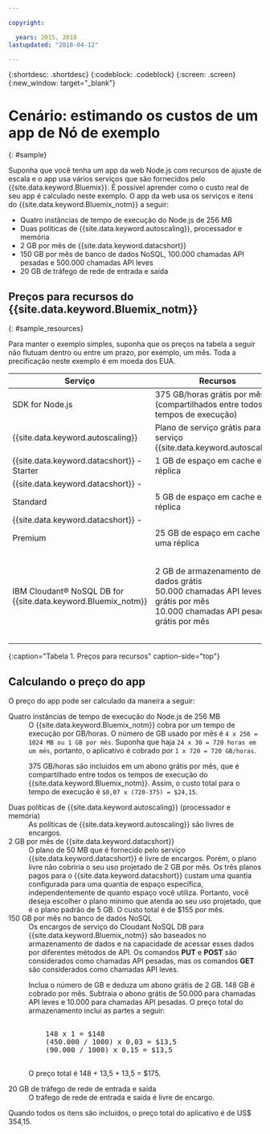 ```yaml
---

copyright:

  years: 2015, 2018
lastupdated: "2018-04-12"

---
```


{:shortdesc: .shortdesc}
{:codeblock: .codeblock}
{:screen: .screen}
{:new_window: target="_blank"}

# Cenário: estimando os custos de um app de Nó de exemplo
{: #sample}

Suponha que você tenha um app da web Node.js com recursos de ajuste de escala e o app usa
vários serviços que são fornecidos pelo {{site.data.keyword.Bluemix}}. É possível aprender como o custo real de seu app é calculado neste exemplo. O app da web usa os serviços e itens do {{site.data.keyword.Bluemix_notm}} a seguir:

* Quatro instâncias de tempo de execução do Node.js de 256 MB
* Duas políticas de {{site.data.keyword.autoscaling}}, processador e memória
* 2 GB por mês de {{site.data.keyword.datacshort}}
* 150 GB por mês de banco de dados NoSQL, 100.000 chamadas API pesadas e 500.000 chamadas API leves
* 20 GB de tráfego de rede de entrada e saída

## Preços para recursos do {{site.data.keyword.Bluemix_notm}}
{: #sample_resources}

Para manter o exemplo simples, suponha que os preços na tabela a seguir não flutuam dentro ou entre um
prazo, por exemplo, um mês. Toda a precificação neste exemplo é em moeda dos EUA.

|Serviço |	Recursos |	Preço |
|--------|-----------|--------|
|SDK for Node.js |	375 GB/horas grátis por mês (compartilhados entre todos os tempos de execução) |	$0,07 USD/GB/hora|
|{{site.data.keyword.autoscaling}} |	Plano de serviço grátis para o serviço {{site.data.keyword.autoscaling}} |	Grátis|
|{{site.data.keyword.datacshort}} - Starter |	1 GB de espaço em cache e uma réplica |	$55,00 USD/instância |
|{{site.data.keyword.datacshort}} -
Standard |	5 GB de espaço em cache e uma réplica |	$155,00 USD/instância |
|{{site.data.keyword.datacshort}} -
Premium |	25 GB de espaço em cache e uma réplica |	$505,00 USD/instância|
|IBM Cloudant® NoSQL DB for {{site.data.keyword.Bluemix_notm}} |	2 GB de armazenamento de dados grátis<br/>50.000 chamadas API leves grátis por mês<br/>10.000 chamadas API pesadas grátis por mês | $1,00 USD/GB<br/>$0,03 USD/1000 chamadas API leves<br/>$0,15 USD/1000 chamadas API pesadas |
{:caption="Tabela 1.  Preços para recursos" caption-side="top"}

## Calculando o preço do app

O preço do app pode ser calculado da maneira a seguir:

<dl>
<dt>Quatro instâncias de tempo de execução do Node.js de 256 MB</dt>
<dd>O
{{site.data.keyword.Bluemix_notm}} cobra por
um tempo de execução por GB/horas. O número de GB usado por mês é <code>4 x 256 = 1024 MB ou 1 GB por mês</code>. Suponha que haja <code>24 x 30 = 720 horas em um mês</code>, portanto, o aplicativo é cobrado por <code>1 x 720 = 720 GB/horas</code>.
<p>
375 GB/horas são incluídos em um abono grátis por mês, que é compartilhado entre todos os tempos de execução
do {{site.data.keyword.Bluemix_notm}}. Assim, o custo total para o tempo de execução é <code>$0,07 x (720-375) = $24,15</code>.</p></dd>

<dt>Duas políticas de
{{site.data.keyword.autoscaling}} (processador
e memória)</dt>
<dd>As políticas de
{{site.data.keyword.autoscaling}} são livres
de encargos.</dd>

<dt>2 GB por mês de {{site.data.keyword.datacshort}}</dt>
<dd>O plano de 50 MB que é fornecido pelo serviço
{{site.data.keyword.datacshort}} é livre de encargos. Porém, o plano livre não cobriria o seu uso projetado de 2 GB por mês. Os três planos pagos para o {{site.data.keyword.datacshort}} custam uma quantia configurada para uma
quantia de espaço específica, independentemente de quanto espaço você utiliza. Portanto, você deseja escolher o plano mínimo que atenda ao seu uso projetado, que é o plano padrão de 5 GB. O custo total é de $155 por mês.</dd>

<dt>150 GB por mês no banco de dados NoSQL</dt>
<dd>Os encargos de serviço do Cloudant NoSQL DB para {{site.data.keyword.Bluemix_notm}} são baseados no armazenamento de dados e na capacidade de acessar esses dados por diferentes métodos de API. Os comandos <strong>PUT</strong> e <strong>POST</strong> são considerados como chamadas API pesadas, mas os comandos <strong>GET</strong> são considerados como chamadas API leves.
<p>
Inclua o número de GB e deduza um abono grátis de 2 GB. 148 GB é cobrado por mês. Subtraia o abono grátis de 50.000 para chamadas API leves e 10.000 para chamadas API pesadas. O preço total do armazenamento inclui as partes a seguir:</p>
<pre class="codeblock">
<codeblock>
    148 x 1 = $148
    (450.000 / 1000) x 0,03 = $13,5
    (90.000 / 1000) x 0,15 = $13,5
</codeblock>
</pre>
<p>
O preço total é 148 + 13,5 + 13,5 = $175.</p></dd>

<dt>20 GB de tráfego de rede de entrada e saída</dt>
<dd>O tráfego de rede de entrada e saída é livre de encargo.</dd>

</dl>

Quando todos os itens são incluídos, o preço total do aplicativo é de US$ 354,15.
